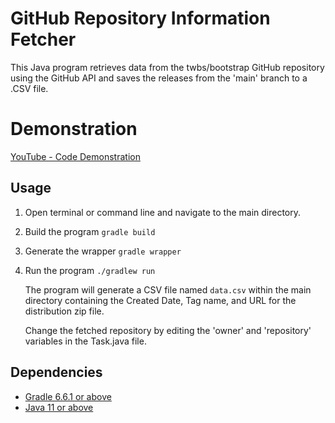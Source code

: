 # GitHub Repository Information Fetcher
This Java program retrieves data from the twbs/bootstrap GitHub repository using the GitHub API and saves the releases from the 'main' branch to a .CSV file.

# Demonstration
[YouTube - Code Demonstration](https://youtu.be/Z6A80iIRaGg)

## Usage
1. Open terminal or command line and navigate to the main directory.
2. Build the program ``` gradle build ```
3. Generate the wrapper ``` gradle wrapper ```
4. Run the program ``` ./gradlew run ```

   The program will generate a CSV file named `data.csv` within the main directory containing the Created Date, Tag name, and URL for the distribution zip file.

   Change the fetched repository by editing the 'owner' and 'repository' variables in the Task.java file.

## Dependencies
- [Gradle 6.6.1 or above](https://gradle.org/releases/)
- [Java 11 or above](https://www.oracle.com/java/technologies/javase-jdk11-downloads.html)